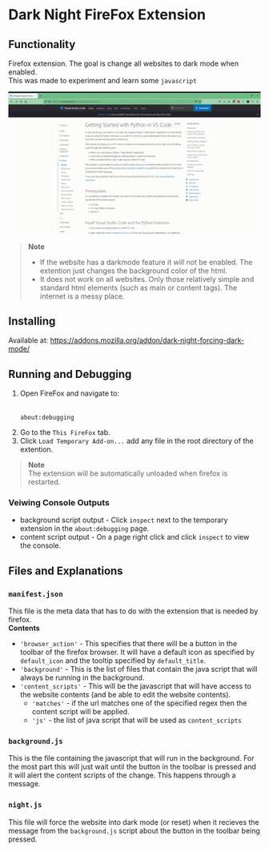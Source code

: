 # Dark Night FireFox Extension

## Functionality

Firefox extension.
The goal is change all websites to dark mode when enabled.
<br>
This was made to experiment and learn some `javascript`

![Dark Night Example](assets/dark_night_example.gif)

> **Note** <br>
>
> - If the website has a darkmode feature it will not be enabled. The extention just changes the background color of the html.
> - It does not work on all websites. Only those relatively simple and standard html elements (such as main or content tags). The internet is a messy place.

## Installing

Available at: https://addons.mozilla.org/addon/dark-night-forcing-dark-mode/

## Running and Debugging

1. Open FireFox and navigate to:
   <br><br>
   ```
   about:debugging
   ```
2. Go to the `This FireFox` tab.
3. Click `Load Temporary Add-on...`
   add any file in the root directory of the extention.

> **Note** <br>
> The extension will be automatically unloaded when firefox is restarted.

### Veiwing Console Outputs

- background script output - Click `inspect` next to the temporary extension in the `about:debugging` page.
- content script output - On a page right click and click `inspect` to view the console.

## Files and Explanations

### `manifest.json`

This file is the meta data that has to do with the extension that is needed by firefox.
<br>
**Contents**

- `'browser_action'` - This specifies that there will be a button in the toolbar of the firefox browser. It will have a default icon as specified by `default_icon` and the tooltip specified by `default_title`.
- `'background'` - This is the list of files that contain the java script that will always
  be running in the background.
- `'content_scripts'` - This will be the javascript that will have access to the website contents (and be able to edit the website contents).
  - `'matches'` - if the url matches one of the specified regex then the content script will be applied.
  - `'js'` - the list of java script that will be used as `content_scripts`

### `background.js`

This is the file containing the javascript that will run in the background. For the most part this will just wait until the button in the toolbar is pressed and it will alert the content scripts of the change. This happens through a message.

### `night.js`

This file will force the website into dark mode (or reset) when it recieves the message from the `background.js` script about the button in the toolbar being pressed.
